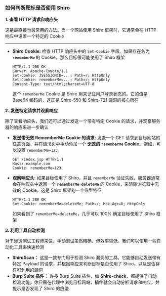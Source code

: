 ### 如何判断靶标是否使用 Shiro

**1. 查看 HTTP 请求和响应头**

这是最直接也最常用的方法。当一个网站使用 Shiro 框架时，它通常会在 HTTP 响应中设置一个特定的 Cookie

------

- **Shiro Cookie:** 检查 HTTP 响应头中的 `Set-Cookie` 字段。如果存在名为 **`rememberMe`** 的 Cookie，那么目标很可能使用了 Shiro 框架

  ```
  HTTP/1.1 200 OK
  Server: Apache-Coyote/1.1
  Set-Cookie: JSESSIONID=...; Path=/; HttpOnly
  Set-Cookie: rememberMe=...; Path=/; HttpOnly
  Content-Type: text/html;charset=UTF-8
  ```

  这个 `rememberMe` Cookie 是 Shiro 用来记住用户登录状态的。它的值是 Base64 编码的，这正是 Shiro-550 和 Shiro-721 漏洞的核心所在

**2. 发送特定请求并观察响应**

除了查看响应头，我们还可以通过发送一个带有特定 Cookie 的请求，并观察服务器的响应来进一步确认

- **发送带无效 RememberMe Cookie 的请求:** 发送一个 GET 请求到目标网站的任意页面，并在请求头中手动添加一个 **无效的 `rememberMe` Cookie**。例如，可以设置 `rememberMe=123`

  ```
  GET /index.jsp HTTP/1.1
  Host: example.com
  Cookie: rememberMe=123
  ```

- **观察响应头:** 如果目标使用了 Shiro，并且 `rememberMe` 验证失败，服务器通常会在响应头中返回一个 **`rememberMe=deleteMe`** 的 Cookie，来清除浏览器中无效的 Cookie。这是 Shiro 框架的一个典型特征

  ```
  HTTP/1.1 200 OK
  Set-Cookie: rememberMe=deleteMe; Path=/; Max-Age=0; HttpOnly
  ```

  如果看到了 `rememberMe=deleteMe`，几乎可以 100% 确定目标使用了 Shiro 框架

**3. 利用工具自动检测**

对于渗透测试工程师来说，手动测试虽然精确，但效率较低。我们可以使用一些自动化工具来快速检测

- **ShiroScan：** 这是一款专门用于检测 Shiro 漏洞的工具。它能够自动发送带有特定 Payload 的请求，并根据响应来判断目标是否使用了 Shiro，以及是否存在可利用的漏洞
- **Burp Suite 插件：** 许多 Burp Suite 插件，如 **Shiro-check**，都提供了自动检测功能。你只需在代理中浏览目标网站，插件就会自动分析请求和响应，并提示是否发现了 Shiro 的痕迹